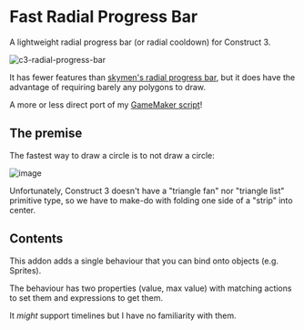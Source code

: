 # Fast Radial Progress Bar

A lightweight radial progress bar (or radial cooldown) for Construct 3.

![c3-radial-progress-bar](https://user-images.githubusercontent.com/731492/120188623-03e44b80-c21f-11eb-92ce-0b88dbb5ff6d.gif)

It has fewer features than
[skymen's radial progress bar](https://www.construct.net/en/make-games/addons/559/radial-progress),
but it does have the advantage of requiring barely any polygons to draw.

A more or less direct port of my [GameMaker script](https://yal.cc/gamemaker-circular-cooldown-rectangle/)!

## The premise

The fastest way to draw a circle is to not draw a circle:

![image](https://user-images.githubusercontent.com/731492/120184087-3ab76300-c219-11eb-9d77-f81243e81eb3.png)

Unfortunately, Construct 3 doesn't have a "triangle fan" nor "triangle list" primitive type, so we have to make-do with folding one side of a "strip" into center.

## Contents

This addon adds a single behaviour that you can bind onto objects (e.g. Sprites).

The behaviour has two properties (value, max value) with matching actions to set them and expressions to get them.

It _might_ support timelines but I have no familiarity with them.